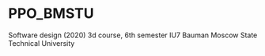 # PPO_BMSTU
Software design (2020) 3d course, 6th semester IU7 Bauman Moscow State Technical University
